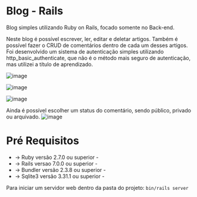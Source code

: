 # Blog - Rails
Blog simples utilizando Ruby on Rails, focado somente no Back-end.

Neste blog é possível escrever, ler, editar e deletar artigos. Também é possível fazer o CRUD de comentários dentro de cada um desses artigos. 
Foi desenvolvido um sistema de autenticação simples utilizando http_basic_authenticate, que não é o método mais seguro de autenticação, mas utilizei a título de aprendizado.


![image](https://user-images.githubusercontent.com/82518612/157721507-49debcdc-6447-4d7d-b4b6-019443386aa4.png)

![image](https://user-images.githubusercontent.com/82518612/157720915-ecb1d14b-d56d-42a3-ac12-06700f933336.png)

![image](https://user-images.githubusercontent.com/82518612/157721044-45e3d56a-3743-4110-a973-cba0dd681286.png)

Ainda é possível escolher um status do comentário, sendo público, privado ou arquivado.
![image](https://user-images.githubusercontent.com/82518612/157721377-d12651e6-7590-4409-9f9c-b3d66771ca4f.png)



# **Pré Requisitos**

- -> Ruby versão 2.7.0 ou superior - 
- -> Rails versao 7.0.0 ou superior - 
- -> Bundler versão 2.3.8 ou superior -
- -> Sqlite3 versão 3.31.1 ou superior -


Para iniciar um servidor web dentro da pasta do projeto: 
``` bin/rails server ```
